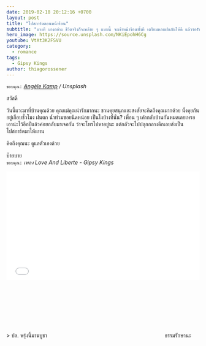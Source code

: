 ```yaml
---
date: 2019-02-18 20:12:16 +0700
layout: post
title: "โปสการ์ดตอนหน้าร้อน"
subtitle: "บางที บางอย่าง ชีวิตจริงก็จะคล้าย ๆ แบบนี้ จะเข้าหน้าร้อนทั้งที เตรียมหลบฝนกันให้ดี แล้วรอรับโปสการ์ดด้วยนะ"
hero_image: https://source.unsplash.com/NKiEpohH6Cg
youtube: VtXt3K2FSVU
category:
  - romance
tags:
  - Gipsy Kings
author: thiagorossener
---
```

`ขอบคุณ:` *[Angèle Kamp](https://unsplash.com/@angelekamp) / Unsplash*

สวัสดี

วันนี้แวะมาที่บ้านคุณด้วย คุณแม่คุณน่ารักมากนะ ชวนคุยสนุกและสงสัยจะคิดถึงคุณมากด้วย นั่งคุยกันอยู่เกือบชั่วโมง ฝนตก น้ำท่วมซอยนิดหน่อย เป็นไงบ้างที่นั่น? เพื่อน ๆ เค้ากลับบ้านกันหมดเลยเหรอ เอาน่ะไว้อีกปีแล้วค่อยกลับมาเจอกัน ว่าจะโทรไปหาอยู่นะ แต่กลัวจะไปปลุกกลางดึกเลยส่งเป็นโปสการ์ดมาให้แทน

คิดถึงคุณนะ ดูแลตัวเองด้วย

บ๊ายบาย\
`ขอบคุณ:` *เพลง Love And Liberte - Gipsy Kings*

<div style="position:relative;width:100%;height:0;padding-bottom:56.25%;">
<iframe style="width:100%;height:100%;position:absolute;top:0;left:0;" src="{{ "https://www.youtube.com/embed/" | append: page.youtube }}" frameborder="0" allow="autoplay; encrypted-media" allowfullscreen>
</iframe>
</div>
> ปล. พรุ่งนี้มาฆบูชา <svg class="love"><use xlink:href="#icon-heart"></use></svg> ธรรมรักษานะ
